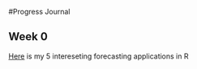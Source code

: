#Progress Journal

## Week 0 

[Here](files/interesting_forecasting_applications_in_R.html) is my 5 intereseting forecasting applications in R
